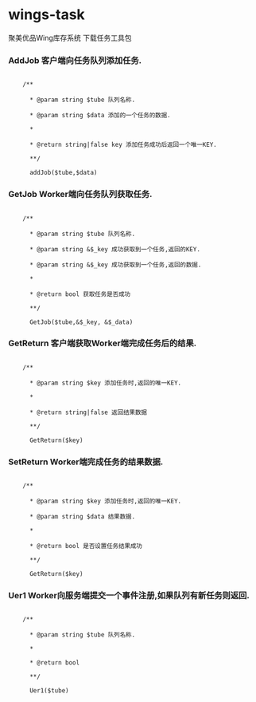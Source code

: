 # wings-task
聚美优品Wing库存系统 下载任务工具包

<h3>AddJob 客户端向任务队列添加任务.</h3>

<code>
    /**<br>
    &nbsp;&nbsp;* @param string $tube 队列名称.<br>
    &nbsp;&nbsp;* @param string $data 添加的一个任务的数据.<br>
    &nbsp;&nbsp;*<br>
    &nbsp;&nbsp;* @return string|false key 添加任务成功后返回一个唯一KEY.<br>
    &nbsp;&nbsp;**/<br>
    &nbsp;&nbsp;addJob($tube,$data)
</code>

<h3>GetJob Worker端向任务队列获取任务.</h3>

<code>
    /**<br>
    &nbsp;&nbsp;* @param string $tube 队列名称.<br>
    &nbsp;&nbsp;* @param string &$_key 成功获取到一个任务,返回的KEY.<br>
    &nbsp;&nbsp;* @param string &$_key 成功获取到一个任务,返回的数据.<br>
    &nbsp;&nbsp;*<br>
    &nbsp;&nbsp;* @return bool 获取任务是否成功<br>
    &nbsp;&nbsp;**/<br>
    &nbsp;&nbsp;GetJob($tube,&$_key, &$_data)
</code>

<h3>GetReturn 客户端获取Worker端完成任务后的结果.</h3>

<code>
    /**<br>
    &nbsp;&nbsp;* @param string $key 添加任务时,返回的唯一KEY.<br>
    &nbsp;&nbsp;*<br>
    &nbsp;&nbsp;* @return string|false 返回结果数据<br>
    &nbsp;&nbsp;**/<br>
    &nbsp;&nbsp;GetReturn($key)
</code>


<h3>SetReturn Worker端完成任务的结果数据.</h3>

<code>
    /**<br>
    &nbsp;&nbsp;* @param string $key 添加任务时,返回的唯一KEY.<br>
    &nbsp;&nbsp;* @param string $data 结果数据.<br>
    &nbsp;&nbsp;*<br>
    &nbsp;&nbsp;* @return bool 是否设置任务结果成功<br>
    &nbsp;&nbsp;**/<br>
    &nbsp;&nbsp;GetReturn($key)
</code>

<h3>Uer1 Worker向服务端提交一个事件注册,如果队列有新任务则返回.</h3>

<code>
    /**<br>
    &nbsp;&nbsp;* @param string $tube 队列名称.<br>
    &nbsp;&nbsp;*<br>
    &nbsp;&nbsp;* @return bool<br>
    &nbsp;&nbsp;**/<br>
    &nbsp;&nbsp;Uer1($tube)
</code>



